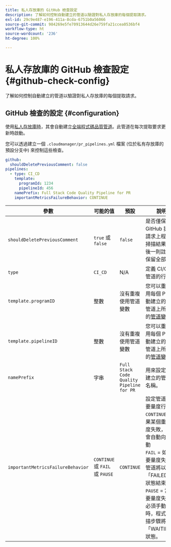 ```yaml
---
title: 私人存放庫的 GitHub 檢查設定
description: 了解如何控制自動建立的管道以驗證對私人存放庫的每個提取請求。
exl-id: 29c9e487-e196-411a-8cda-6751b0a56066
source-git-commit: 984269e5fe70913644d26e759fa21ccea0536bf4
workflow-type: ht
source-wordcount: '236'
ht-degree: 100%

---
```


# 私人存放庫的 GitHub 檢查設定 {#github-check-config}

了解如何控制自動建立的管道以驗證對私人存放庫的每個提取請求。

## GitHub 檢查的設定 {#configuration}

使用[私人存放庫時](private-repositories.md#using)，其會自動建立[全端程式碼品質管道](/help/overview/ci-cd-pipelines.md)。此管道在每次提取要求更新時啟動。

您可以透過建立一個 `.cloudmanager/pr_pipelines.yml` 檔案 (位於私有存放庫的預設分支中) 來控制這些檢查。

```yaml
github:
  shouldDeletePreviousComment: false
pipelines:
  - type: CI_CD
    template:
      programId: 1234
      pipelineId: 456
    namePrefix: Full Stack Code Quality Pipeline for PR 
    importantMetricsFailureBehavior: CONTINUE
```

| 參數 | 可能的值 | 預設 | 說明 |
| --- | --- | --- | --- |
| `shouldDeletePreviousComment` | `true` 或 `false` | `false` | 是否僅保留此 GitHub 提取請求上程式碼掃描結果的最後一則註解或保留全部。 |
| `type` | `CI_CD` | N/A | 定義 CI/CD 管道的行為。 |
| `template.programID` | 整數 | 沒有重複使用管道變數 | 您可以重複使用每個 PR 自動建立的現有管道上所設定的[管道變數](/help/getting-started/build-environment.md#pipeline-variables)。 |
| `template.pipelineID` | 整數 | 沒有重複使用管道變數 | 您可以重複使用每個 PR 自動建立的現有管道上所設定的[管道變數](/help/getting-started/build-environment.md#pipeline-variables)。 |
| `namePrefix` | 字串 | `Full Stack Code Quality Pipeline for PR` | 用來設定自動建立的管道之名稱。 |
| `importantMetricsFailureBehavior` | `CONTINUE` 或 `FAIL` 或 `PAUSE` | `CONTINUE` | 設定管道的重要量度行為<br>`CONTINUE` = 如果某個重要量度失敗，管道會自動向前移動<br>`FAIL` = 如果重要量度失敗，管道將以「FAILED」狀態結束<br>`PAUSE` = 當重要量度失敗且必須手動恢復時，程式碼掃描步驟將收到「WAITING」狀態。 |

